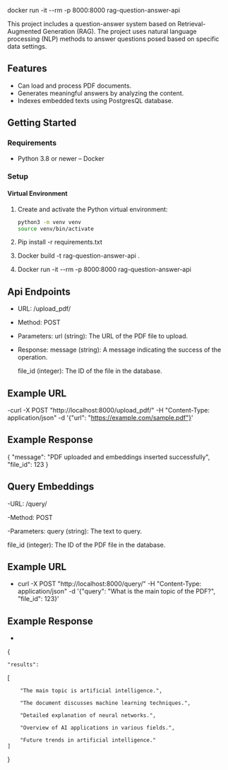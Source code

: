 docker run -it --rm -p 8000:8000 rag-question-answer-api

This project includes a question-answer system based on Retrieval-Augmented Generation (RAG). The project uses natural language processing (NLP) methods to answer questions posed based on specific data settings.

## Features

- Can load and process PDF documents.
- Generates meaningful answers by analyzing the content.
- Indexes embedded texts using PostgresQL database.


## Getting Started

### Requirements

- Python 3.8 or newer
– Docker

### Setup

#### Virtual Environment

1. Create and activate the Python virtual environment:

   ```bash
   python3 -m venv venv
   source venv/bin/activate

2. Pip install -r requirements.txt

3. Docker build -t rag-question-answer-api .

4. Docker run -it --rm -p 8000:8000 rag-question-answer-api


## Api Endpoints

- URL: /upload_pdf/
- Method: POST
- Parameters: url (string): The URL of the PDF file to upload.
- Response: message (string): A message indicating the success of the operation.

  file_id (integer): The ID of the file in the database.

## Example URL

-curl -X POST "http://localhost:8000/upload_pdf/" -H "Content-Type: application/json" -d '{"url": "https://example.com/sample.pdf"}'

## Example Response

{
    "message": "PDF uploaded and embeddings inserted successfully",
    "file_id": 123
}


## Query Embeddings


-URL: /query/

-Method: POST

-Parameters:
query (string): The text to query.

file_id (integer): The ID of the PDF file in the database.

## Example URL

- curl -X POST "http://localhost:8000/query/" -H "Content-Type: application/json" -d '{"query": "What is the main topic of the PDF?", "file_id": 123}'

## Example Response

-

{

    "results": 

   
   [
   
        "The main topic is artificial intelligence.",
        
        "The document discusses machine learning techniques.",
        
        "Detailed explanation of neural networks.",
        
        "Overview of AI applications in various fields.",
        
        "Future trends in artificial intelligence."
    ]
}




